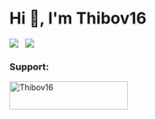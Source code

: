 <h1 align="left">Hi 👋, I'm Thibov16</h1>

<div>
    <a href="https://github.com/thibov16" alt="Thibov16's GitHub stats"><img align=top src="https://github-readme-stats.vercel.app/api?username=thibov16&count_private=true&show_icons=true&theme=discord_old_blurple"/></a>
    &nbsp;
    <a href="https://github.com/thibov16" alt="Top Langs"><img align=top src="https://github-readme-stats.vercel.app/api/top-langs/?username=thibov16&layout=compact&theme=discord_old_blurple"/></a>
<div>

<h3 align="left">Support:</h3>
<p><a href="https://www.buymeacoffee.com/Thibov16" target="_blank"> <img align="left" src="https://cdn.buymeacoffee.com/buttons/v2/default-yellow.png" height="50" width="210" alt="Thibov16" /></a></p><br><br>
